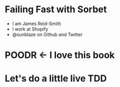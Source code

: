 # Failing Fast with Sorbet

- I am James Reid-Smith
- I work at Shopify
- @sunblaze on Github and Twitter

# POODR <- I love this book

# Let's do a little live TDD
